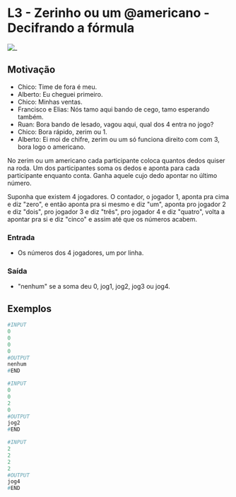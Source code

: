 # L3 - Zerinho ou um @americano - Decifrando a fórmula

![_](https://raw.githubusercontent.com/qxcodefup/arcade/master/base/americano/cover.jpg)

## Motivação

- Chico: Time de fora é meu.
- Alberto: Eu cheguei primeiro.
- Chico: Minhas ventas.
- Francisco e Elias: Nós tamo aqui bando de cego, tamo esperando também.
- Ruan: Bora bando de lesado, vagou aqui, qual dos 4 entra no jogo?
- Chico: Bora rápido, zerim ou 1.
- Alberto: Ei moi de chifre, zerim ou um só funciona direito com com 3, bora logo o americano.

No zerim ou um americano cada participante coloca quantos dedos quiser na roda. Um dos participantes soma os dedos e aponta para cada participante enquanto conta. Ganha aquele cujo dedo apontar no último número.

Suponha que existem 4 jogadores. O contador, o jogador 1, aponta pra cima e diz "zero", e então aponta pra si mesmo e diz "um", aponta pro jogador 2 e diz "dois", pro jogador 3 e diz "três", pro jogador 4 e diz "quatro", volta a apontar pra si e diz "cinco" e assim até que os números acabem.

### Entrada

- Os números dos 4 jogadores, um por linha.

### Saída

- "nenhum" se a soma deu 0, jog1, jog2, jog3 ou jog4.

## Exemplos

``` py
#INPUT
0
0
0
0
#OUTPUT
nenhum
#END
```

```py
#INPUT
0
0
2
0
#OUTPUT
jog2
#END
```

```py
#INPUT
2
2
2
2
#OUTPUT
jog4
#END
```
